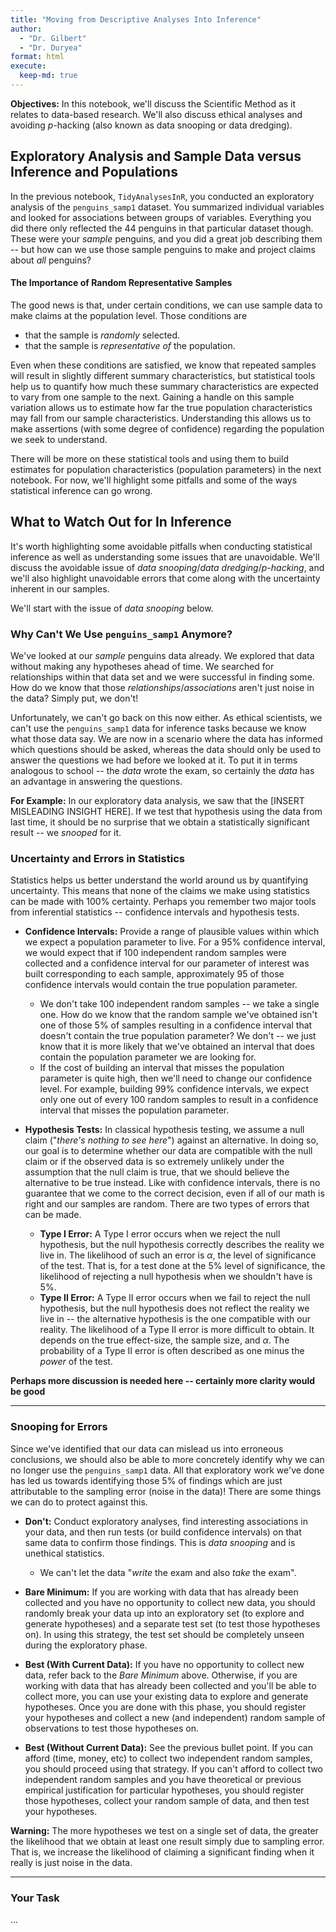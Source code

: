 ```yaml
---
title: "Moving from Descriptive Analyses Into Inference"
author: 
  - "Dr. Gilbert" 
  - "Dr. Duryea"
format: html
execute:
  keep-md: true
---
```






**Objectives:** In this notebook, we'll discuss the Scientific Method as it relates to data-based research. We'll also discuss ethical analyses and avoiding $p$-hacking (also known as data snooping or data dredging).

## Exploratory Analysis and Sample Data versus Inference and Populations

In the previous notebook, `TidyAnalysesInR`, you conducted an exploratory analysis of the `penguins_samp1` dataset. You summarized individual variables and looked for associations between groups of variables. Everything you did there only reflected the $44$ penguins in that particular dataset though. These were your *sample* penguins, and you did a great job describing them -- but how can we use those sample penguins to make and project claims about *all* penguins?

#### The Importance of Random Representative Samples

The good news is that, under certain conditions, we can use sample data to make claims at the population level. Those conditions are 

+ that the sample is *randomly* selected. 
+ that the sample is *representative of* the population.

Even when these conditions are satisfied, we know that repeated samples will result in slightly different summary characteristics, but statistical tools help us to quantify how much these summary characteristics are expected to vary from one sample to the next. Gaining a handle on this sample variation allows us to estimate how far the true population characteristics may fall from our sample characteristics. Understanding this allows us to make assertions (with some degree of confidence) regarding the population we seek to understand.

There will be more on these statistical tools and using them to build estimates for population characteristics (population parameters) in the next notebook. For now, we'll highlight some pitfalls and some of the ways statistical inference can go wrong.

## What to Watch Out for In Inference

It's worth highlighting some avoidable pitfalls when conducting statistical inference as well as understanding some issues that are unavoidable. We'll discuss the avoidable issue of *data snooping*/*data dredging*/*p-hacking*, and we'll also highlight unavoidable errors that come along with the uncertainty inherent in our samples. 

We'll start with the issue of *data snooping* below.

### Why Can't We Use `penguins_samp1` Anymore?

We've looked at our *sample* penguins data already. We explored that data without making any hypotheses ahead of time. We searched for relationships within that data set and we were successful in finding some. How do we know that those *relationships*/*associations* aren't just noise in the data? Simply put, we don't! 

Unfortunately, we can't go back on this now either. As ethical scientists, we can't use the `penguins_samp1` data for inference tasks because we know what those data say. We are now in a scenario where the data has informed which questions should be asked, whereas the data should only be used to answer the questions we had before we looked at it. To put it in terms analogous to school -- the *data* wrote the exam, so certainly the *data* has an advantage in answering the questions.

**For Example:** In our exploratory data analysis, we saw that the [INSERT MISLEADING INSIGHT HERE]. If we test that hypothesis using the data from last time, it should be no surprise that we obtain a statistically significant result -- we *snooped* for it.

### Uncertainty and Errors in Statistics

Statistics helps us better understand the world around us by quantifying uncertainty. This means that none of the claims we make using statistics can be made with 100% certainty. Perhaps you remember two major tools from inferential statistics -- confidence intervals and hypothesis tests.

+ **Confidence Intervals:** Provide a range of plausible values within which we expect a population parameter to live. For a 95% confidence interval, we would expect that if 100 independent random samples were collected and a confidence interval for our parameter of interest was built corresponding to each sample, approximately 95 of those confidence intervals would contain the true population parameter. 

  + We don't take 100 independent random samples -- we take a single one. How do we know that the random sample we've obtained isn't one of those 5% of samples resulting in a confidence interval that doesn't contain the true population parameter? We don't -- we just know that it is more likely that we've obtained an interval that does contain the population parameter we are looking for.
  + If the cost of building an interval that misses the population parameter is quite high, then we'll need to change our confidence level. For example, building 99% confidence intervals, we expect only one out of every 100 random samples to result in a confidence interval that misses the population parameter.
  
+ **Hypothesis Tests:** In classical hypothesis testing, we assume a null claim ("*there's nothing to see here*") against an alternative. In doing so, our goal is to determine whether our data are compatible with the null claim or if the observed data is so extremely unlikely under the assumption that the null claim is true, that we should believe the alternative to be true instead. Like with confidence intervals, there is no guarantee that we come to the correct decision, even if all of our math is right and our samples are random. There are two types of errors that can be made.

  + **Type I Error:** A Type I error occurs when we reject the null hypothesis, but the null hypothesis correctly describes the reality we live in. The likelihood of such an error is $\alpha$, the level of significance of the test. That is, for a test done at the 5% level of significance, the likelihood of rejecting a null hypothesis when we shouldn't have is 5%.
  + **Type II Error:** A Type II error occurs when we fail to reject the null hypothesis, but the null hypothesis does not reflect the reality we live in -- the alternative hypothesis is the one compatible with our reality. The likelihood of a Type II error is more difficult to obtain. It depends on the true effect-size, the sample size, and $\alpha$. The probability of a Type II error is often described as one minus the *power* of the test.
  
**Perhaps more discussion is needed here -- certainly more clarity would be good**

***

### Snooping for Errors

Since we've identified that our data can mislead us into erroneous conclusions, we should also be able to more concretely identify why we can no longer use the `penguins_samp1` data. All that exploratory work we've done has led us towards identifying those 5% of findings which are just attributable to the sampling error (noise in the data)! There are some things we can do to protect against this.

+ **Don't:** Conduct exploratory analyses, find interesting associations in your data, and then run tests (or build confidence intervals) on that same data to confirm those findings. This is *data snooping* and is unethical statistics.

  + We can't let the data "*write* the exam and also *take* the exam".
  
+ **Bare Minimum:** If you are working with data that has already been collected and you have no opportunity to collect new data, you should randomly break your data up into an exploratory set (to explore and generate hypotheses) and a separate test set (to test those hypotheses on). In using this strategy, the test set should be completely unseen during the exploratory phase.
+ **Best (With Current Data):** If you have no opportunity to collect new data, refer back to the *Bare Minimum* above. Otherwise, if you are working with data that has already been collected and you'll be able to collect more, you can use your existing data to explore and generate hypotheses. Once you are done with this phase, you should register your hypotheses and collect a new (and independent) random sample of observations to test those hypotheses on.
+ **Best (Without Current Data):** See the previous bullet point. If you can afford (time, money, etc) to collect two independent random samples, you should proceed using that strategy. If you can't afford to collect two independent random samples and you have theoretical or previous empirical justification for particular hypotheses, you should register those hypotheses, collect your random sample of data, and then test your hypotheses.

**Warning:** The more hypotheses we test on a single set of data, the greater the likelihood that we obtain at least one result simply due to sampling error. That is, we increase the likelihood of claiming a significant finding when it really is just noise in the data.

***

### Your Task

...
